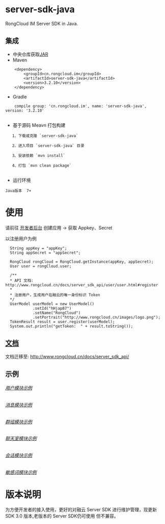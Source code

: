 server-sdk-java
=================

RongCloud IM Server SDK in Java.

## 集成

   * 中央仓库获取[JAR](https://search.maven.org/search?q=g:cn.rongcloud.im%20AND%20a:server-sdk-java&core=gav)
   * Maven
```
    <dependency>
        <groupId>cn.rongcloud.im</groupId>
        <artifactId>server-sdk-java</artifactId>
        <version>3.2.10</version>
    </dependency>
```
   * Gradle
```
    compile group: 'cn.rongcloud.im', name: 'server-sdk-java', version: '3.2.10'
   
```
   * 基于源码 Meavn 打包构建
```
   1、下载或克隆 `server-sdk-java`
   
   2、进入项目 `server-sdk-java` 目录
   
   3、安装依赖 `mvn install`
   
   4、打包 `mvn clean package`
   
```
   * 运行环境
   
    Java版本  7+

# 使用

请前往 [开发者后台](https://developer.rongcloud.cn/) 创建应用 -> 获取 Appkey、Secret

以注册用户为例

```
  String appKey = "appKey";
  String appSecret = "appSecret";
       
  RongCloud rongCloud = RongCloud.getInstance(appKey, appSecret);
  User user = rongCloud.user;

  /**
  * API 文档: http://www.rongcloud.cn/docs/server_sdk_api/user/user.html#register
  *
  * 注册用户，生成用户在融云的唯一身份标识 Token
  */
  UserModel userModel = new UserModel()
            .setId("hHjap87")
            .setName("RongCloud")
            .setPortrait("http://www.rongcloud.cn/images/logo.png");
  TokenResult result = user.register(userModel);
  System.out.println("getToken:  " + result.toString());

```


## [文档](http://www.rongcloud.cn/docs/server_sdk_api/)

文档迁移至: http://www.rongcloud.cn/docs/server_sdk_api/

## 示例

###### [用户模块示例](./src/main/java/io/rong/example/user)

###### [消息模块示例](./src/main/java/io/rong/example/message/MessageExample.java)

###### [群组模块示例](./src/main/java/io/rong/example/group)

###### [聊天室模块示例](./src/main/java/io/rong/example/chatroom/)

###### [会话模块示例](./src/main/java/io/rong/example/conversation/ConversationExample.java)

###### [敏感词模块示例](./src/main/java/io/rong/example/sensitive/SensitiveExample.java)


# 版本说明
为方便开发者的接入使用，更好的对融云 Server SDK 进行维护管理，现更新SDK 3.0 版本,老版本的 Server SDK仍可使用
但不兼容。

